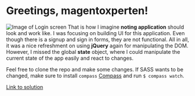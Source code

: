 # Greetings, magentoxperten!

![Image of Login screen](http://des-iis.ucn.dk/mmdi0915/1055435/1.png)
That is how I imagine **noting application** should look and work like. I was focusing on building UI for this application. Even though there is a signup and sign in forms, they are not functional.
All in all, it was a nice refreshment on using **jQuery** again for manipulating the DOM. However, I missed the global **state** object, where I could manipulate the current state of the app easily and react to changes.

Feel free to clone the repo and make some changes. If SASS wants to be changed, make sure to install `compass` [Compass](http://compass-style.org/) and run `$ compass watch`.

[Link to solution](http://des-iis.ucn.dk/mmdi0915/1055435/magentoxperten/)